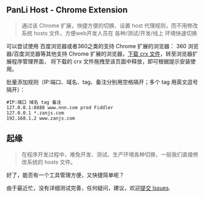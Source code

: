 ## PanLi Host - Chrome Extension

>通过该 Chrome 扩展，快捷方便的切换、设置 host 代理规则，而不用修改系统 hosts 文件，方便web开发人员在 各种/测试/开发/线上 环境快速切换

可以尝试使用 百度浏览器或者360之类的支持 Chrome 扩展的浏览器：
360 浏览器/百度浏览器等其他支持 Chrome 扩展的浏览器，[下载 crx 文件](./down/PLS-host.crx)，转至浏览器扩展程序管理界面，
将下载的 crx 文件拖拽至该页面中释放，即可根据提示安装使用。

批量添加规则（IP:端口、域名、tag、备注分别用空格隔开；多个 tag 用英文逗号隔开）：

```
#IP:端口 域名 tag 备注
127.0.0.1:8888 www.nnn.com prod Fiddler
127.0.0.1 *.zanjs.com
192.168.1.2 www.zanjs.com
```



## 起缘

>在程序开发过程中，难免开发、测试、生产环境各种切换，一般我们直接修改系统的 hosts 文件。

好了，能否有一个工具管理方便，又快捷简单呢？


由于最近忙，没有详细测试完善，任何疑问，建议，欢迎[提交 Issues](https://github.com/Riant/host-switch-plus/issues).




